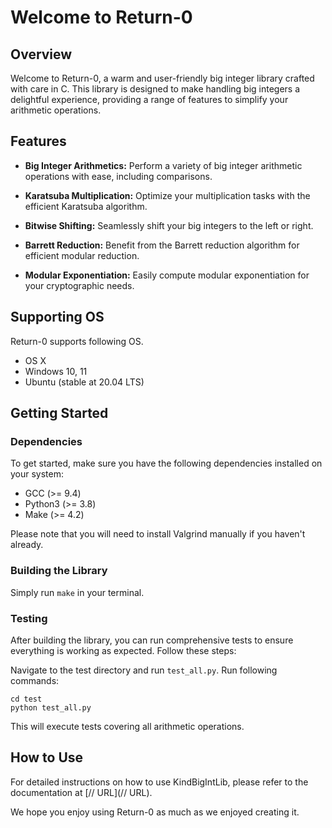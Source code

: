 # Welcome to Return-0

## Overview

Welcome to Return-0, a warm and user-friendly big integer library crafted with care in C. This library is designed to make handling big integers a delightful experience, providing a range of features to simplify your arithmetic operations.

## Features

- **Big Integer Arithmetics:** Perform a variety of big integer arithmetic operations with ease, including comparisons.

- **Karatsuba Multiplication:** Optimize your multiplication tasks with the efficient Karatsuba algorithm.

- **Bitwise Shifting:** Seamlessly shift your big integers to the left or right.

- **Barrett Reduction:** Benefit from the Barrett reduction algorithm for efficient modular reduction.

- **Modular Exponentiation:** Easily compute modular exponentiation for your cryptographic needs.

## Supporting OS

Return-0 supports following OS.

* OS X
* Windows 10, 11
* Ubuntu (stable at 20.04 LTS)

## Getting Started

### Dependencies 

To get started, make sure you have the following dependencies installed on your system:

* GCC (>= 9.4)
* Python3 (>= 3.8)
* Make (>= 4.2)

Please note that you will need to install Valgrind manually if you haven't already.

### Building the Library

Simply run `make` in your terminal.

### Testing
After building the library, you can run comprehensive tests to ensure everything is working as expected. Follow these steps:

Navigate to the test directory and run `test_all.py`. Run following commands:
```
cd test
python test_all.py
```

This will execute tests covering all arithmetic operations.

## How to Use
For detailed instructions on how to use KindBigIntLib, please refer to the documentation at [// URL](// URL).

We hope you enjoy using Return-0 as much as we enjoyed creating it. 
